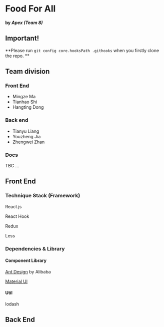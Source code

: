 # Food For All
**by *Apex (Team 8)***

## Important!
**Please run ```git config core.hooksPath .githooks``` when you firstly clone the repo. **

## Team division

### Front End

- Mingze Ma
- Tianhao Shi
- Hangting Dong

### Back end

- Tianyu Liang
- Youzheng Jia
- Zhengwei Zhan

### Docs
TBC ...

## Front End

### Technique Stack (Framework)

React.js

React Hook

Redux

Less

### Dependencies & Library

#### Component Library

[Ant Design](https://ant.design/components/overview-cn/) by Alibaba

[Material UI](https://mui.com/getting-started/installation/)

#### Util

lodash

## Back End
